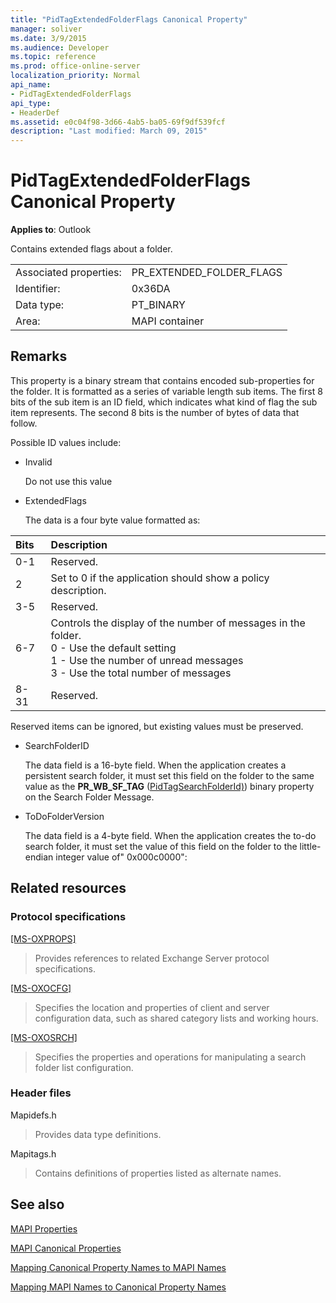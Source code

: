 ```yaml
---
title: "PidTagExtendedFolderFlags Canonical Property"
manager: soliver
ms.date: 3/9/2015
ms.audience: Developer
ms.topic: reference
ms.prod: office-online-server
localization_priority: Normal
api_name:
- PidTagExtendedFolderFlags
api_type:
- HeaderDef
ms.assetid: e0c04f98-3d66-4ab5-ba05-69f9df539fcf
description: "Last modified: March 09, 2015"
---
```


# PidTagExtendedFolderFlags Canonical Property
 
**Applies to**: Outlook 
  
Contains extended flags about a folder.
  
|||
|:-----|:-----|
|Associated properties:  <br/> |PR_EXTENDED_FOLDER_FLAGS  <br/> |
|Identifier:  <br/> |0x36DA  <br/> |
|Data type:  <br/> |PT_BINARY  <br/> |
|Area:  <br/> |MAPI container  <br/> |
   
## Remarks

This property is a binary stream that contains encoded sub-properties for the folder. It is formatted as a series of variable length sub items. The first 8 bits of the sub item is an ID field, which indicates what kind of flag the sub item represents. The second 8 bits is the number of bytes of data that follow.
  
Possible ID values include:
  
- Invalid
    
   Do not use this value
    
- ExtendedFlags
    
   The data is a four byte value formatted as:
    
|**Bits**|**Description**|
|:-----|:-----|
|0-1  <br/> |Reserved.  <br/> |
|2  <br/> |Set to 0 if the application should show a policy description.  <br/> |
|3-5  <br/> |Reserved.  <br/> |
|6-7  <br/> |Controls the display of the number of messages in the folder.  <br/> 0 - Use the default setting  <br/> 1 - Use the number of unread messages  <br/> 3 - Use the total number of messages  <br/> |
|8-31  <br/> |Reserved.  <br/> |
   
Reserved items can be ignored, but existing values must be preserved.
    
- SearchFolderID
    
   The data field is a 16-byte field. When the application creates a persistent search folder, it must set this field on the folder to the same value as the **PR_WB_SF_TAG** ([PidTagSearchFolderId)](pidtagsearchfolderid-canonical-property.md)) binary property on the Search Folder Message.
    
- ToDoFolderVersion
    
   The data field is a 4-byte field. When the application creates the to-do search folder, it must set the value of this field on the folder to the little-endian integer value of" 0x000c0000":
    
## Related resources

### Protocol specifications

[[MS-OXPROPS]](http://msdn.microsoft.com/library/f6ab1613-aefe-447d-a49c-18217230b148%28Office.15%29.aspx)
  
> Provides references to related Exchange Server protocol specifications.
    
[[MS-OXOCFG]](http://msdn.microsoft.com/library/7d466dd5-c156-4da9-9a01-75c78e7e1a67%28Office.15%29.aspx)
  
> Specifies the location and properties of client and server configuration data, such as shared category lists and working hours.
    
[[MS-OXOSRCH]](http://msdn.microsoft.com/library/c72e49b8-78c7-4483-ad65-e46e9133673b%28Office.15%29.aspx)
  
> Specifies the properties and operations for manipulating a search folder list configuration.
    
### Header files

Mapidefs.h
  
> Provides data type definitions.
    
Mapitags.h
  
> Contains definitions of properties listed as alternate names.
    
## See also



[MAPI Properties](mapi-properties.md)
  
[MAPI Canonical Properties](mapi-canonical-properties.md)
  
[Mapping Canonical Property Names to MAPI Names](mapping-canonical-property-names-to-mapi-names.md)
  
[Mapping MAPI Names to Canonical Property Names](mapping-mapi-names-to-canonical-property-names.md)

